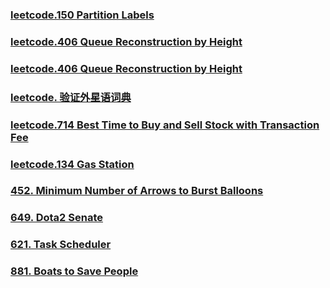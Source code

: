 ### [leetcode.150 Partition Labels](https://github.com/lulukdog/leetcode-Python/blob/master/Greedy/Partition%20Labels.py)

### [leetcode.406 Queue Reconstruction by Height](https://github.com/lulukdog/leetcode-Python/blob/master/Greedy/Queue%20Reconstruction%20by%20Height.py)

### [leetcode.406 Queue Reconstruction by Height](https://github.com/lulukdog/leetcode-Python/blob/master/Greedy/Is%20Subsequence.py)

### [leetcode. 验证外星语词典](https://github.com/lulukdog/leetcode-Python/blob/master/Greedy/%E9%AA%8C%E8%AF%81%E5%A4%96%E6%98%9F%E8%AF%AD%E8%AF%8D%E5%85%B8.py)

### [leetcode.714 Best Time to Buy and Sell Stock with Transaction Fee](https://github.com/lulukdog/leetcode-Python/blob/master/Greedy/Best%20Time%20to%20Buy%20and%20Sell%20Stock%20with%20Transaction%20Fee.py)

### [leetcode.134 Gas Station](https://github.com/lulukdog/leetcode-Python/blob/master/Greedy/Gas%20Station.py)

### [452. Minimum Number of Arrows to Burst Balloons](https://github.com/lulukdog/leetcode-Python/blob/master/Greedy/Minimum%20Number%20of%20Arrows%20to%20Burst%20Balloons.py)

### [649. Dota2 Senate](https://github.com/lulukdog/leetcode-Python/blob/master/Greedy/Dota2%20Senate.py)

### [621. Task Scheduler](https://github.com/lulukdog/leetcode-Python/blob/master/Greedy/Task%20Scheduler.py)

### [881. Boats to Save People](https://github.com/lulukdog/leetcode-Python/blob/master/Greedy/Boats%20to%20Save%20People.py)

